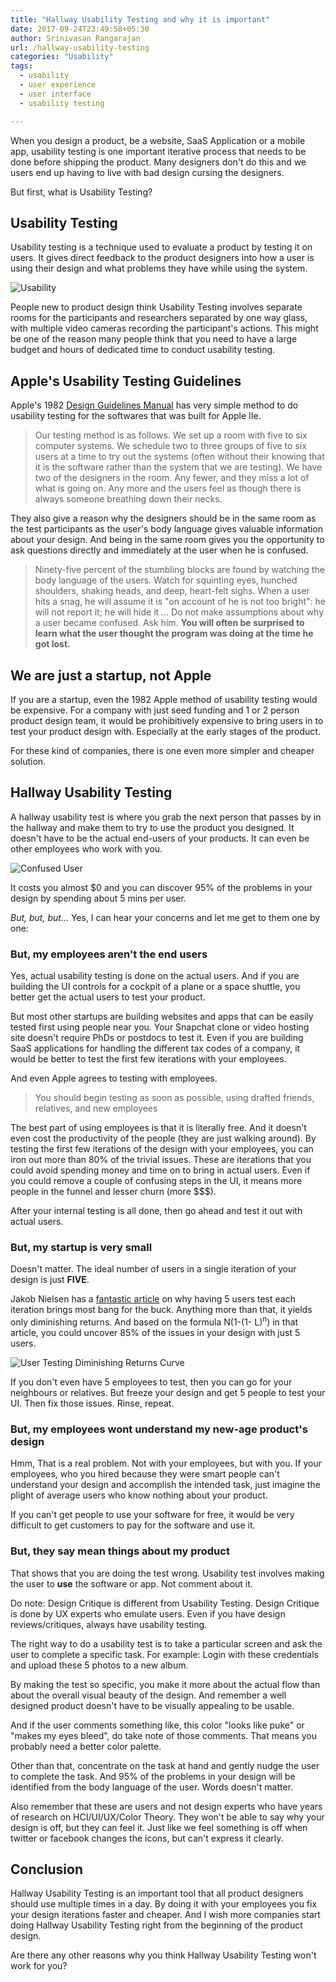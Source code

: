 ```yaml
---
title: "Hallway Usability Testing and why it is important"
date: 2017-09-24T23:49:58+05:30
author: Srinivasan Rangarajan
url: /hallway-usability-testing
categories: "Usability"
tags:
  - usability
  - user experience
  - user interface
  - usability testing

---
```


When you design a product, be a website, SaaS Application or a mobile app, usability testing is one important iterative process that needs to be done before shipping the product. Many designers don't do this and we users end up having to live with bad design cursing the designers.

But first, what is Usability Testing?

<!--more-->

## Usability Testing

Usability testing is a technique used to evaluate a product by testing it on users. It gives direct feedback to the product designers into how a user is using their design and what problems they have while using the system. 

![Usability](/img/usability.png)

People new to product design think Usability Testing involves separate rooms for the participants and researchers separated by one way glass, with multiple video cameras recording the participant's actions. 
This might be one of the reason many people think that you need to have a large budget and hours of dedicated time to conduct usability testing. 


## Apple's Usability Testing Guidelines

Apple's 1982 [Design Guidelines Manual](http://www.apple2scans.net/files/1982-A2F2116-m-a2e-aiiedg.pdf) has very simple method to do usability testing for the softwares that was built for Apple IIe. 

> Our testing method is as follows. We set up a room with five to six computer systems. We schedule two to three groups of five to six users at a time to try out the systems (often without their knowing that it is the software rather than the system that we are testing). We have two of the designers in the room. Any fewer, and they miss a lot of what is going on. Any more and the users feel as though there is always someone breathing down their necks.

They also give a reason why the designers should be in the same room as the test participants as the user's body language gives valuable information about your design. And being in the same room gives you the opportunity to ask questions directly and immediately at the user when he is confused.

> Ninety-five percent of the stumbling blocks are found by watching the body language of the users. Watch for squinting eyes, hunched shoulders, shaking heads, and deep, heart-felt sighs. When a user hits a snag, he will assume it is "on account of he is not too bright": he will not report it; he will hide it ... Do not make assumptions about why a user became confused. Ask him. **You will often be surprised to learn what the user thought the program was doing at the time he got lost.**

## We are just a startup, not Apple

If you are a startup, even the 1982 Apple method of usability testing would be expensive. For a company with just seed funding and 1 or 2 person product design team, it would be prohibitively expensive to bring users in to test your product design with. Especially at the early stages of the product.

For these kind of companies, there is one even more simpler and cheaper solution.

## Hallway Usability Testing

A hallway usability test is where you grab the next person that passes by in the hallway and make them to try to use the product you designed. It doesn't have to be the actual end-users of your products. It can even be other employees who work with you. 

![Confused User](/img/user-confused.png)

It costs you almost $0 and you can discover 95% of the problems in your design by spending about 5 mins per user.

*But, but, but...* Yes, I can hear your concerns and let me get to them one by one:

### But, my employees aren't the end users

Yes, actual usability testing is done on the actual users. And if you are building the UI controls for a cockpit of a plane or a space shuttle, you better get the actual users to test your product. 

But most other startups are building websites and apps that can be easily tested first using people near you. Your Snapchat clone or video hosting site doesn't require PhDs or postdocs to test it. Even if you are building SaaS applications for handling the different tax codes of a company, it would be better to test the first few iterations with your employees.

And even Apple agrees to testing with employees.

> You should begin testing as soon as possible, using drafted friends, relatives, and new employees

The best part of using employees is that it is literally free. And it doesn't even cost the productivity of the people (they are just walking around). By testing the first few iterations of the design with your employees, you can iron out more than 80% of the trivial issues. These are iterations that you could avoid spending money and time on to bring in actual users. Even if you could remove a couple of confusing steps in the UI, it means more people in the funnel and lesser churn (more $$$).

After your internal testing is all done, then go ahead and test it out with actual users.

### But, my startup is very small

Doesn't matter. The ideal number of users in a single iteration of your design is just **FIVE**. 

Jakob Nielsen has a [fantastic article](https://www.nngroup.com/articles/why-you-only-need-to-test-with-5-users/) on why having 5 users test each iteration brings most bang for the buck. Anything more than that, it yields only diminishing returns. And based on the formula N(1-(1- L)<sup>n</sup>) in that article, you could uncover 85% of the issues in your design with just 5 users.

![User Testing Diminishing Returns Curve](/img/user-testing-diminshing-returns-curve.gif)

If you don't even have 5 employees to test, then you can go for your neighbours or relatives. But freeze your design and get 5 people to test your UI. Then fix those issues. Rinse, repeat.

### But, my employees wont understand my new-age product's design

Hmm, That is a real problem. Not with your employees, but with you. If your employees, who you hired because they were smart people can't understand your design and accomplish the intended task, just imagine the plight of average users who know nothing about your product. 

If you can't get people to use your software for free, it would be very difficult to get customers to pay for the software and use it.

### But, they say mean things about my product

That shows that you are doing the test wrong. Usability test involves making the user to **use** the software or app. Not comment about it. 

Do note: Design Critique is different from Usability Testing. Design Critique is done by UX experts who emulate users. Even if you have design reviews/critiques, always have usability testing.

The right way to do a usability test is to take a particular screen and ask the user to complete a specific task. For example: Login with these credentials and upload these 5 photos to a new album. 

By making the test so specific, you make it more about the actual flow than about the overall visual beauty of the design. And remember a well designed product doesn't have to be visually appealing to be usable. 

And if the user comments something like, this color "looks like puke" or "makes my eyes bleed", do take note of those comments. That means you probably need a better color palette.

Other than that, concentrate on the task at hand and gently nudge the user to complete the task. And 95% of the problems in your design will be identified from the body language of the user. Words doesn't matter. 

Also remember that these are users and not design experts who have years of research on HCI/UI/UX/Color Theory. They won't be able to say why your design is off, but they can feel it. Just like we feel something is off when twitter or facebook changes the icons, but can't express it clearly. 


## Conclusion

Hallway Usability Testing is an important tool that all product designers should use multiple times in a day. By doing it with your employees you fix your design iterations faster and cheaper. And I wish more companies start doing Hallway Usability Testing right from the beginning of the product design. 

Are there any other reasons why you think Hallway Usability Testing won't work for you?



